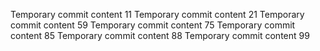 Temporary commit content 11
Temporary commit content 21
Temporary commit content 59
Temporary commit content 75
Temporary commit content 85
Temporary commit content 88
Temporary commit content 99
